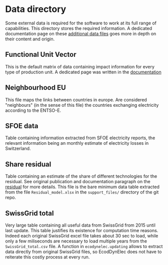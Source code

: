 # Data directory

Some external data is required for the software to work at its full range of capabilities. This directory stores the required information. A dedicated documentation page on these [additional data files](https://ecodynelec.readthedocs.io/en/latest/supplementary/auxilary_files.html) goes more in depth on their content and origin.


## Functional Unit Vector
This is the default matrix of data containing impact information for every type of production unit. A dedicated page was written in the [documentation](https://ecodynelec.readthedocs.io/en/latest/supplementary/functional_unit.html)


## Neighbourhood EU
This file maps the links between countries in europe. Are considered "neighbours" (in the sense of this file) the countries exchanging electricity according to the ENTSO-E.

## SFOE data
Table containing information extracted from SFOE electricity reports, the relevant information being an monthly estimate of electricity losses in Switzerland.

## Share residual
Table containing an estimate of the share of different technologies for the residual. See original publication and documentation paragraph on the [residual](https://ecodynelec.readthedocs.io/en/latest/supplementary/auxilary_files.html#residual-model) for more details. This file is the bare minimum data table extracted from the file `Residual_model.xlsx` in the `support_files/` directory of the git repo.

## SwissGrid total
Very large table containing all useful data from SwissGrid from 2015 until last update. This table justifies its existence for computation time reasons. Indeed each original SwissGrid excel file takes about 30 sec to load, while only a few miliseconds are necessary to load multiple years from the `SwissGrid_total.csv` file. A function in `ecodynelec.updating` allows to extract data directly from original SwissGrid files, so EcodDynElec does not have to reiterate this costly process at every run.
